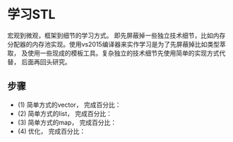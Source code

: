 # 学习STL
宏观到微观，框架到细节的学习方式。 即先屏蔽掉一些独立技术细节，比如内存分配器的内存池实现。使用vs2015编译器来实作学习是为了先屏蔽掉比如类型萃取，
及使用一些现成的模板工具。复杂独立的技术细节先使用简单的实现方式代替， 后面再回头研究。

## 步骤

- (1) 简单方式的vector， 完成百分比：
- (2) 简单方式的list， 完成百分比：
- (3) 简单方式的map， 完成百分比：
- (4) 优化， 完成百分比：    
